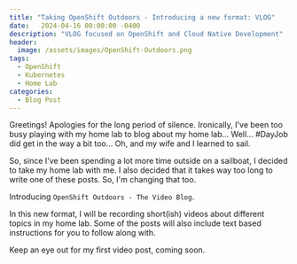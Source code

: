 ```yaml
---
title: "Taking OpenShift Outdoors - Introducing a new format: VLOG"
date:   2024-04-16 00:00:00 -0400
description: "VLOG focused on OpenShift and Cloud Native Development"
header:
  image: /assets/images/OpenShift-Outdoors.png
tags:
  - OpenShift
  - Kubernetes
  - Home Lab
categories:
  - Blog Post
---
```


Greetings!  Apologies for the long period of silence.  Ironically, I've been too busy playing with my home lab to blog about my home lab...  Well... #DayJob did get in the way a bit too...  Oh, and my wife and I learned to sail.

So, since I've been spending a lot more time outside on a sailboat, I decided to take my home lab with me.  I also decided that it takes way too long to write one of these posts.  So, I'm changing that too.

Introducing `OpenShift Outdoors - The Video Blog`.

In this new format, I will be recording short(ish) videos about different topics in my home lab.  Some of the posts will also include text based instructions for you to follow along with.

Keep an eye out for my first video post, coming soon.